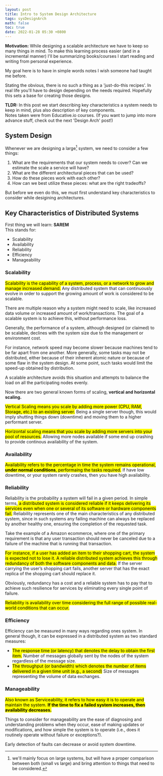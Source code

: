 ```yaml
---
layout: post
title: Intro to System Design Architecture
tags: sysDesignArch
math: false
toc: true
date: 2022-01-28 05:30 +0800
---
```


**Motivation:** While designing a scalable architecture we have to keep so many things in mind. To make this learning process easier (and in a incremental manner) I'll be summarizing books/courses I start reading and writing from personal experience.

My goal here is to have in simple words notes I wish someone had taught me before.

Stating the obvious, there is no such a thing as a 'just-do-this recipes'. In real life you'll have to design depending on the needs required. Hopefully this sets a base for creating those designs.

**TLDR:** In this post we start describing key characteristics a system needs to keep in mind, plus also description of key components.\
Notes taken were from Educative.io courses.
(If you want to jump into more advance stuff, check out the next 'Design Arch' post!)

## System Design

Whenever we are designing a large[^fn-sample_footnote] system, we need to consider a few things:

1.  What are the requirements that our system needs to cover? Can we estimate the scale a service will have?
2.  What are the different architectural pieces that can be used?
3.  How do these pieces work with each other?
4.  How can we best utilize these pieces: what are the right tradeoffs?

But before we even do this, we must first understand key characteristics to consider while desigining architectures.

## Key Characteristics of Distributed Systems

First thing we will learn: **SAREM**\
This stands for:

- Scalability
- Availability
- Reliability
- Efficiency
- Manageability

### Scalability

<mark>Scalability is the capability of a system, process, or a network to grow and manage increased demand.</mark> Any distributed system that can continuously evolve in order to support the growing amount of work is considered to be scalable.

There are multiple reason why a system might need to scale, like increased data volume or increased amount of work/transactions. The goal of a scalable system is to achieve this, without performance loss.

Generally, the performance of a system, although designed (or claimed) to be scalable, declines with the system size due to the management or environment cost.

For instance, network speed may become slower because machines tend to be far apart from one another. More generally, some tasks may not be distributed, either because of their inherent atomic nature or because of some flaw in the system design. At some point, such tasks would limit the speed-up obtained by distribution.

A scalable architecture avoids this situation and attempts to balance the load on all the participating nodes evenly.

Now there are two general known forms of scaling, **vertical and horizontal scaling.**

<mark>Vertical Scaling means you scale by adding more power (CPU, RAM, Storage, etc.) to an existing server.</mark> Being a single server though, this would imply shutting things down (downtime) and moving them to a higher performant server.

<mark>Horizontal scaling means that you scale by adding more servers into your pool of resources.</mark> Allowing more nodes available if some end up crashing to provide continous availability of the system.

### Availability

<mark>Availability
refers to the percentage in time the system remains operational, <strong>under normal conditions</strong>, performaing the tasks required.</mark> If have low downtime, or your system rarely crashes, then you have high availability.

### Reliability

Reliability is the probability a system will fail in a given period. In simple terms,<mark> a distributed system is considered reliable if it keeps delivering its services even when one or several of its software or hardware components fail.</mark> Reliability represents one of the main characteristics of any distributed system, since in such systems any failing machine can always be replaced by another healthy one, ensuring the completion of the requested task.

Take the example of a Amazon ecommerce, where one of the primary requirement is that any user transaction should never be canceled due to a failure of the machine that is running that transaction.

<mark>For instance, if a user has added an item to their shopping cart, the system is expected not to lose it. A reliable distributed system achieves this through redundancy of both the software components and data.</mark> If the server carrying the user’s shopping cart fails, another server that has the exact replica of the shopping cart should replace it.

Obviously, redundancy has a cost and a reliable system has to pay that to achieve such resilience for services by eliminating every single point of failure.

<mark> Reliability is availability over time considering the full range of possible real-world conditions that can occur. </mark>

### Efficiency

Efficiency can be measured in many ways regarding ones system. In general though, it can be expressed in a distributed system as two standard measures:

- <mark>The response time (or latency) that denotes the delay to obtain the first item.</mark> Number of messages globally sent by the nodes of the system regardless of the message size.
- <mark>The throughput (or bandwidth) which denotes the number of items delivered in a given time unit (e.g., a second)</mark> Size of messages representing the volume of data exchanges.

### Manageability

<mark>Also known as Serviceability, it refers to how easy it is to operate and maintain the system. <strong> If the time to fix a failed system increases, then availability decreases.</strong></mark>

Things to consider for manageability are the ease of diagnosing and understanding problems when they occur, ease of making updates or modifications, and how simple the system is to operate (i.e., does it routinely operate without failure or exceptions?).

Early detection of faults can decrease or avoid system downtime.

[^fn-sample_footnote]: we'll mainly focus on large systems, but will have a proper comparison between both (small vs large) and bring attention to things that need to be considered.
